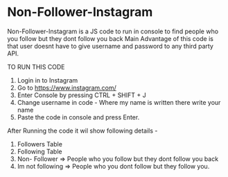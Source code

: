 # Non-Follower-Instagram
Non-Follower-Instagram is a JS code to run in console to find people who you follow but they dont follow you back
Main Advantage of this code is that user doesnt have to give username and password to any third party API.


TO RUN THIS CODE 

1. Login in to Instagram
2. Go to https://www.instagram.com/
3. Enter Console by pressing CTRL + SHIFT + J
4. Change username in code - Where my name is written there write your name
5. Paste the code in console and press Enter.

After Running the code it wil show following details -
1. Followers Table
2. Following Table
3. Non- Follower => People who you follow but they dont follow you back
4. Im not following => People who you dont follow but they follow you.

